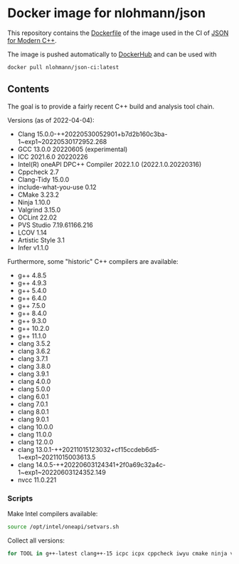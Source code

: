 # Docker image for nlohmann/json

This repository contains the [Dockerfile](Dockerfile) of the image used in the CI of [JSON for Modern C++](https://github.com/nlohmann/json).

The image is pushed automatically to [DockerHub](https://hub.docker.com/r/nlohmann/json-ci) and can be used with

```
docker pull nlohmann/json-ci:latest
```

## Contents

The goal is to provide a fairly recent C++ build and analysis tool chain.

Versions (as of 2022-04-04):

- Clang 15.0.0-++20220530052901+b7d2b160c3ba-1~exp1~20220530172952.268
- GCC 13.0.0 20220605 (experimental)
- ICC 2021.6.0 20220226
- Intel(R) oneAPI DPC++ Compiler 2022.1.0 (2022.1.0.20220316)
- Cppcheck 2.7
- Clang-Tidy 15.0.0
- include-what-you-use 0.12
- CMake 3.23.2
- Ninja 1.10.0
- Valgrind 3.15.0
- OCLint 22.02
- PVS Studio 7.19.61166.216
- LCOV 1.14
- Artistic Style 3.1
- Infer v1.1.0

Furthermore, some "historic" C++ compilers are available:

- g++ 4.8.5
- g++ 4.9.3
- g++ 5.4.0
- g++ 6.4.0
- g++ 7.5.0
- g++ 8.4.0
- g++ 9.3.0
- g++ 10.2.0
- g++ 11.1.0
- clang 3.5.2
- clang 3.6.2
- clang 3.7.1
- clang 3.8.0
- clang 3.9.1
- clang 4.0.0
- clang 5.0.0
- clang 6.0.1
- clang 7.0.1
- clang 8.0.1
- clang 9.0.1
- clang 10.0.0
- clang 11.0.0
- clang 12.0.0
- clang 13.0.1-++20211015123032+cf15ccdeb6d5-1~exp1~20211015003613.5
- clang 14.0.5-++20220603124341+2f0a69c32a4c-1~exp1~20220603124352.149
- nvcc 11.0.221


### Scripts

Make Intel compilers available:

```sh
source /opt/intel/oneapi/setvars.sh
```

Collect all versions:

```sh
for TOOL in g++-latest clang++-15 icpc icpx cppcheck iwyu cmake ninja valgrind oclint pvs-studio lcov astyle infer nvcc; do echo $TOOL; $TOOL --version; echo ""; done
```
